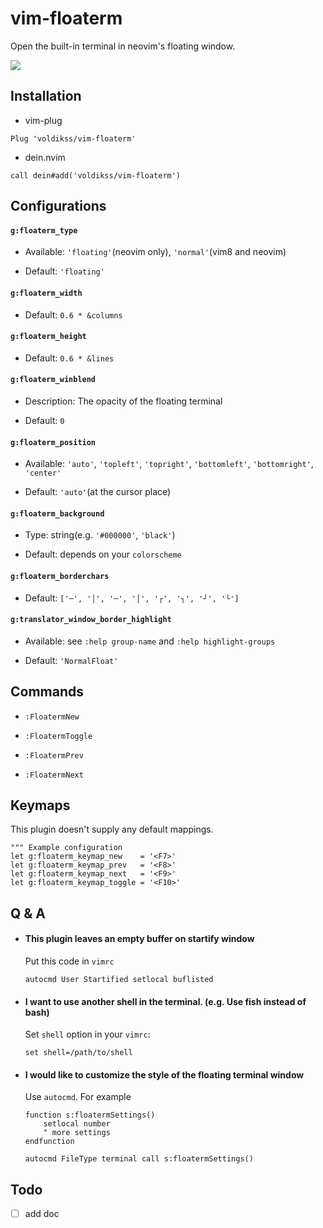 # vim-floaterm

Open the built-in terminal in neovim's floating window.

![](https://user-images.githubusercontent.com/20282795/71539980-39786b80-297f-11ea-9c19-a61f77f853b0.gif)

## Installation

- vim-plug

```vim
Plug 'voldikss/vim-floaterm'
```

- dein.nvim

```vim
call dein#add('voldikss/vim-floaterm')
```

## Configurations

#### **`g:floaterm_type`**

- Available: `'floating'`(neovim only), `'normal'`(vim8 and neovim)

- Default: `'floating'`

#### **`g:floaterm_width`**

- Default: `0.6 * &columns`

#### **`g:floaterm_height`**

- Default: `0.6 * &lines`

#### `g:floaterm_winblend`

- Description: The opacity of the floating terminal

- Default: `0`

#### **`g:floaterm_position`**

- Available: `'auto'`, `'topleft'`, `'topright'`, `'bottomleft'`, `'bottomright'`, `'center'`

- Default: `'auto'`(at the cursor place)

#### **`g:floaterm_background`**

- Type: string(e.g. `'#000000'`, `'black'`)

- Default: depends on your `colorscheme`

#### **`g:floaterm_borderchars`**

- Default: `['─', '│', '─', '│', '┌', '┐', '┘', '└']`

#### **`g:translator_window_border_highlight`**

- Available: see `:help group-name` and `:help highlight-groups`

- Default: `'NormalFloat'`

## Commands

- `:FloatermNew`

- `:FloatermToggle`

- `:FloatermPrev`

- `:FloatermNext`

## Keymaps

This plugin doesn't supply any default mappings.

```vim
""" Example configuration
let g:floaterm_keymap_new    = '<F7>'
let g:floaterm_keymap_prev   = '<F8>'
let g:floaterm_keymap_next   = '<F9>'
let g:floaterm_keymap_toggle = '<F10>'
```

## Q & A

- #### This plugin leaves an empty buffer on startify window

  Put this code in `vimrc`

  ```vim
  autocmd User Startified setlocal buflisted
  ```

- #### I want to use another shell in the terminal. (e.g. Use fish instead of bash)

  Set `shell` option in your `vimrc`:

  ```vim
  set shell=/path/to/shell
  ```

- #### I would like to customize the style of the floating terminal window

  Use `autocmd`. For example

  ```vim
  function s:floatermSettings()
      setlocal number
      " more settings
  endfunction

  autocmd FileType terminal call s:floatermSettings()
  ```

## Todo

- [ ] add doc
